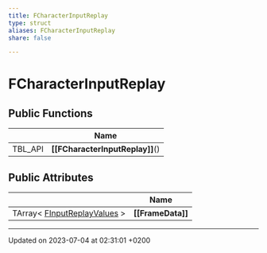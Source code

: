 ```yaml
---
title: FCharacterInputReplay
type: struct
aliases: FCharacterInputReplay
share: false

---
```


# FCharacterInputReplay





## Public Functions

|                | Name           |
| -------------- | -------------- |
| TBL_API | **[[FCharacterInputReplay]]**() |

## Public Attributes

|                | Name           |
| -------------- | -------------- |
| TArray< [FInputReplayValues](/docs/SDK/Source/Classes/structFInputReplayValues.md) > | **[[FrameData]]**  |

-------------------------------

Updated on 2023-07-04 at 02:31:01 +0200